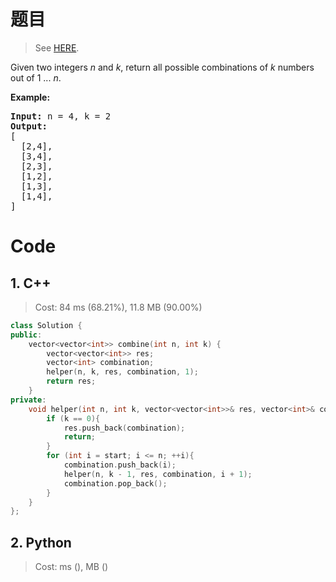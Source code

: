 # 题目

> See [HERE](https://leetcode.com/problems/combinations/).

<div><p>Given two integers <em>n</em> and <em>k</em>, return all possible combinations of <em>k</em> numbers out of 1 ... <em>n</em>.</p>

<p><strong>Example:</strong></p>

<pre><strong>Input:</strong>&nbsp;n = 4, k = 2
<strong>Output:</strong>
[
  [2,4],
  [3,4],
  [2,3],
  [1,2],
  [1,3],
  [1,4],
]
</pre>
</div>

# Code

## 1. C++

> Cost: 84 ms (68.21%), 11.8 MB (90.00%)

```cpp
class Solution {
public:
    vector<vector<int>> combine(int n, int k) {
        vector<vector<int>> res;
        vector<int> combination;
        helper(n, k, res, combination, 1);
        return res;
    }
private:
    void helper(int n, int k, vector<vector<int>>& res, vector<int>& combination, int start){
        if (k == 0){
            res.push_back(combination);
            return;
        }
        for (int i = start; i <= n; ++i){
            combination.push_back(i);
            helper(n, k - 1, res, combination, i + 1);
            combination.pop_back();
        }
    }
};
```

## 2. Python

> Cost: ms (), MB ()

```python

```
